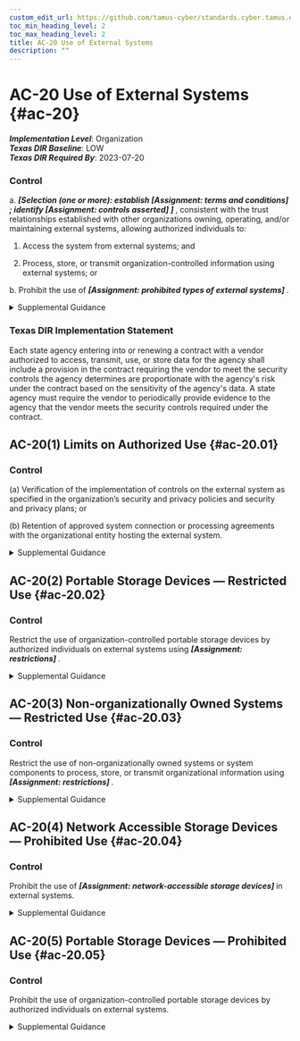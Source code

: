```yaml
---
custom_edit_url: https://github.com/tamus-cyber/standards.cyber.tamus.edu/tree/main/static/content/tamus.edu/TAMUS_profile.xml
toc_min_heading_level: 2
toc_max_heading_level: 2
title: AC-20 Use of External Systems
description: ""
---
```


# AC-20 Use of External Systems {#ac-20}

_**Implementation Level**_: Organization\
_**Texas DIR Baseline**_: LOW\
_**Texas DIR Required By**_: 2023-07-20

### Control

a.                   <strong>                     <em>[Selection (one or more): establish <strong>                           <em>[Assignment: terms and conditions]</em>                        </strong>               ; identify <strong>                           <em>[Assignment: controls asserted]</em>                        </strong>               ]</em>                  </strong> , consistent with the trust relationships established with other organizations owning, operating, and/or maintaining external systems, allowing authorized individuals to:

1. Access the system from external systems; and

2. Process, store, or transmit organization-controlled information using external systems; or

b. Prohibit the use of <strong>                     <em>[Assignment: prohibited types of external systems]</em>                  </strong>.

<details>
  <summary>Supplemental Guidance</summary>

External systems are systems that are used by but not part of organizational systems, and for which the organization has no direct control over the implementation of required controls or the assessment of control effectiveness. External systems include personally owned systems, components, or devices; privately owned computing and communications devices in commercial or public facilities; systems owned or controlled by nonfederal organizations; systems managed by contractors; and federal information systems that are not owned by, operated by, or under the direct supervision or authority of the organization. External systems also include systems owned or operated by other components within the same organization and systems within the organization with different authorization boundaries. Organizations have the option to prohibit the use of any type of external system or prohibit the use of specified types of external systems, (e.g., prohibit the use of any external system that is not organizationally owned or prohibit the use of personally-owned systems).

</details>

### Texas DIR Implementation Statement

Each state agency entering into or renewing a contract with a vendor authorized to access, transmit, use, or store data for the agency shall include a provision in the contract requiring the vendor to meet the security controls the agency determines are proportionate with the agency's risk under the contract based on the sensitivity of the agency's data. A state agency must require the vendor to periodically provide evidence to the agency that the vendor meets the security controls required under the contract.

## AC-20(1) Limits on Authorized Use {#ac-20.01}

### Control

(a) Verification of the implementation of controls on the external system as specified in the organization’s security and privacy policies and security and privacy plans; or

(b) Retention of approved system connection or processing agreements with the organizational entity hosting the external system.

<details>
  <summary>Supplemental Guidance</summary>

Limiting authorized use recognizes circumstances where individuals using external systems may need to access organizational systems. Organizations need assurance that the external systems contain the necessary controls so as not to compromise, damage, or otherwise harm organizational systems. Verification that the required controls have been implemented can be achieved by external, independent assessments, attestations, or other means, depending on the confidence level required by organizations.

</details>

## AC-20(2) Portable Storage Devices — Restricted Use {#ac-20.02}

### Control

Restrict the use of organization-controlled portable storage devices by authorized individuals on external systems using <strong>                     <em>[Assignment: restrictions]</em>                  </strong>.

<details>
  <summary>Supplemental Guidance</summary>

Limits on the use of organization-controlled portable storage devices in external systems include restrictions on how the devices may be used and under what conditions the devices may be used.

</details>

## AC-20(3) Non-organizationally Owned Systems — Restricted Use {#ac-20.03}

### Control

Restrict the use of non-organizationally owned systems or system components to process, store, or transmit organizational information using <strong>                     <em>[Assignment: restrictions]</em>                  </strong>.

<details>
  <summary>Supplemental Guidance</summary>

Non-organizationally owned systems or system components include systems or system components owned by other organizations as well as personally owned devices. There are potential risks to using non-organizationally owned systems or components. In some cases, the risk is sufficiently high as to prohibit such use (see <a xmlns="http://csrc.nist.gov/ns/oscal/1.0" href="#ac-20_smt.b">AC-20 b.</a> ). In other cases, the use of such systems or system components may be allowed but restricted in some way. Restrictions include requiring the implementation of approved controls prior to authorizing the connection of non-organizationally owned systems and components; limiting access to types of information, services, or applications; using virtualization techniques to limit processing and storage activities to servers or system components provisioned by the organization; and agreeing to the terms and conditions for usage. Organizations consult with the Office of the General Counsel regarding legal issues associated with using personally owned devices, including requirements for conducting forensic analyses during investigations after an incident.

</details>

## AC-20(4) Network Accessible Storage Devices — Prohibited Use {#ac-20.04}

### Control

Prohibit the use of <strong>                     <em>[Assignment: network-accessible storage devices]</em>                  </strong> in external systems.

<details>
  <summary>Supplemental Guidance</summary>

Network-accessible storage devices in external systems include online storage devices in public, hybrid, or community cloud-based systems.

</details>

## AC-20(5) Portable Storage Devices — Prohibited Use {#ac-20.05}

### Control

Prohibit the use of organization-controlled portable storage devices by authorized individuals on external systems.

<details>
  <summary>Supplemental Guidance</summary>

Limits on the use of organization-controlled portable storage devices in external systems include a complete prohibition of the use of such devices. Prohibiting such use is enforced using technical methods and/or nontechnical (i.e., process-based) methods.

</details>

